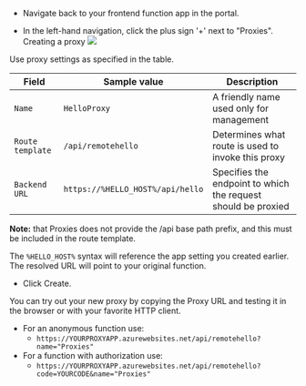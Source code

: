 - Navigate back to your frontend function app in the portal.

- In the left-hand navigation, click the plus sign '+' next to "Proxies". Creating a proxy
![](https://github.com/fenago/katacoda-scenarios/raw/master/azure-functions/azure-functions-serverless-api/steps/7/2.png)


Use proxy settings as specified in the table.

Field | Sample value | Description
--- | --- | ---
`Name` | `HelloProxy` | A friendly name used only for management
`Route template` | `/api/remotehello` | Determines what route is used to invoke this proxy
`Backend URL` | `https://%HELLO_HOST%/api/hello` | Specifies the endpoint to which the request should be proxied

**Note:** that Proxies does not provide the /api base path prefix, and this must be included in the route template.

The `%HELLO_HOST%` syntax will reference the app setting you created earlier. The resolved URL will point to your original function.

- Click Create.

You can try out your new proxy by copying the Proxy URL and testing it in the browser or with your favorite HTTP client.

- For an anonymous function use:
    * `https://YOURPROXYAPP.azurewebsites.net/api/remotehello?name="Proxies"`
- For a function with authorization use:
    * `https://YOURPROXYAPP.azurewebsites.net/api/remotehello?code=YOURCODE&name="Proxies"`
